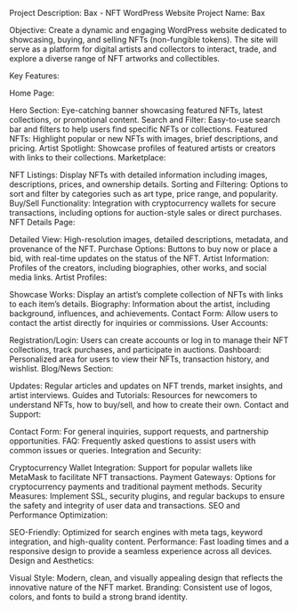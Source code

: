 
Project Description: Bax - NFT WordPress Website
Project Name: Bax

Objective:
Create a dynamic and engaging WordPress website dedicated to showcasing, buying, and selling NFTs (non-fungible tokens). The site will serve as a platform for digital artists and collectors to interact, trade, and explore a diverse range of NFT artworks and collectibles.

Key Features:

Home Page:

Hero Section: Eye-catching banner showcasing featured NFTs, latest collections, or promotional content.
Search and Filter: Easy-to-use search bar and filters to help users find specific NFTs or collections.
Featured NFTs: Highlight popular or new NFTs with images, brief descriptions, and pricing.
Artist Spotlight: Showcase profiles of featured artists or creators with links to their collections.
Marketplace:

NFT Listings: Display NFTs with detailed information including images, descriptions, prices, and ownership details.
Sorting and Filtering: Options to sort and filter by categories such as art type, price range, and popularity.
Buy/Sell Functionality: Integration with cryptocurrency wallets for secure transactions, including options for auction-style sales or direct purchases.
NFT Details Page:

Detailed View: High-resolution images, detailed descriptions, metadata, and provenance of the NFT.
Purchase Options: Buttons to buy now or place a bid, with real-time updates on the status of the NFT.
Artist Information: Profiles of the creators, including biographies, other works, and social media links.
Artist Profiles:

Showcase Works: Display an artist’s complete collection of NFTs with links to each item’s details.
Biography: Information about the artist, including background, influences, and achievements.
Contact Form: Allow users to contact the artist directly for inquiries or commissions.
User Accounts:

Registration/Login: Users can create accounts or log in to manage their NFT collections, track purchases, and participate in auctions.
Dashboard: Personalized area for users to view their NFTs, transaction history, and wishlist.
Blog/News Section:

Updates: Regular articles and updates on NFT trends, market insights, and artist interviews.
Guides and Tutorials: Resources for newcomers to understand NFTs, how to buy/sell, and how to create their own.
Contact and Support:

Contact Form: For general inquiries, support requests, and partnership opportunities.
FAQ: Frequently asked questions to assist users with common issues or queries.
Integration and Security:

Cryptocurrency Wallet Integration: Support for popular wallets like MetaMask to facilitate NFT transactions.
Payment Gateways: Options for cryptocurrency payments and traditional payment methods.
Security Measures: Implement SSL, security plugins, and regular backups to ensure the safety and integrity of user data and transactions.
SEO and Performance Optimization:

SEO-Friendly: Optimized for search engines with meta tags, keyword integration, and high-quality content.
Performance: Fast loading times and a responsive design to provide a seamless experience across all devices.
Design and Aesthetics:

Visual Style: Modern, clean, and visually appealing design that reflects the innovative nature of the NFT market.
Branding: Consistent use of logos, colors, and fonts to build a strong brand identity.
